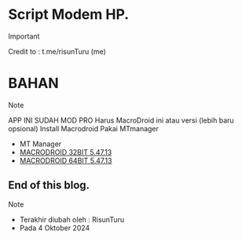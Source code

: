 # Script Modem HP.
> [!IMPORTANT]
> Credit to : t.me/risunTuru (me)

# BAHAN
> [!NOTE]
> APP INI SUDAH MOD PRO
> Harus MacroDroid ini atau versi (lebih baru opsional)
> Install Macrodroid Pakai MTmanager
- MT Manager
- [MACRODROID 32BIT 5.47.13](https://github.com/risunCode/Risun-OWRT-Archive/raw/refs/heads/main/2-Script%20Modem%20HP/MacroDroid-Pro-v5.47.13_Arm32bit.apk)
- [MACRODROID 64BIT 5.47.13](https://github.com/risunCode/Risun-OWRT-Archive/raw/refs/heads/main/2-Script%20Modem%20HP/MacroDroid-Pro-v5.47.13_Arm64bit.apk)


## End of this blog.
> [!NOTE]
> - Terakhir diubah oleh : RisunTuru
> - Pada 4 Oktober 2024
